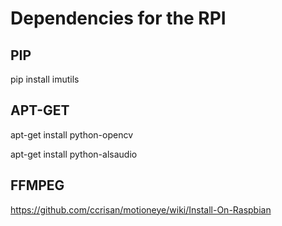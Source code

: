 # Dependencies for the RPI

## PIP 
pip install imutils

## APT-GET
apt-get install python-opencv

apt-get install python-alsaudio

## FFMPEG
https://github.com/ccrisan/motioneye/wiki/Install-On-Raspbian
